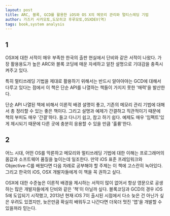 ```yaml
---
layout: post
title: ARC, 블록, GCD를 활용한 iOS와 OS X의 메모리 관리와 멀티스레딩 기법
author: 가즈키 사카모토,도모히코 후루모토,OSXDEV(역)
tags: book,system analysis
---
```


## 1
OSX에 대한 서적이 매우 부족한 한국의 출판 현실에서 단비와 같은 서적이 나왔다. 가장 활용용도가 높은 ARC와 블록 코딩에 매운 자세하고 알찬 설명으로 기대감을 충족시켜주고 있다.

특히 멀티쓰레딩 기법을 제대로 활용하기 위해서는 반드시 알아아야는 GCD에 대해서 다루고 있다는 점에서 이 책은 단순 API를 나열하는 책들이 가지지 못한 '매력'을 발산한다.

단순 API 나열된 책에 비해서 이론적 배경 설명이 좋고, 기존의 메모리 관리 기법에 대해서 총 정리할 수 있는 좋은 책이다. 그리고 설명과 예제가 간결하고 직관적이기 때문에 책의 부피도 매우 '간결'하다. 들고 다니기 쉽고, 참고 하기 쉽다. 예제도 매우 '임펙트'있게 제시되기 때문에 다른 곳에 충분히 응용할 수 있을 만큼 '훌륭'한다.

## 2
어느 시대, 어떤 OS를 막론하고 메모리와 멀티쓰레딩 기법에 대한 이해는 프로그래머의 몸값과 소프트웨어 품질을 높이는데 일조한다. 만약 iOS 표준 프레임워크와 Objective-C를 배웠다면 다음 차례로 공부해야 할 주제는 이 책에 고스란히 녹아있다. 그리고 한국의 iOS, OSX 개발자들에게 이 책을 꼭 권하고 싶다. 

OSX에 대한 수준높은 이론적 배경을 제시하는 서적이 많이 없어서 항상 영문으로 공생하는 많은 개발자들에게 단비와 같은 '책'이 아닐까 싶다. 블록코딩과 GCD의 경우 iOS 5에 도입되기 시작했고, 2013년 현재 iOS 7이 출시된 시점에서 다소 늦은 건 아닌가 싶은 우려도 있겠지만, 늦은만큼 확실히 배워두고 나간다면 더욱더 멋진 '앱'을 개발할 수 있을꺼라 믿는다.